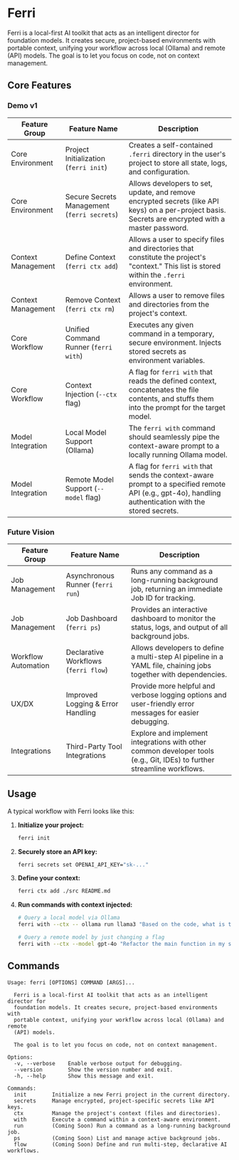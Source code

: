# Ferri

Ferri is a local-first AI toolkit that acts as an intelligent director for foundation models. It creates secure, project-based environments with portable context, unifying your workflow across local (Ollama) and remote (API) models. The goal is to let you focus on code, not on context management.

## Core Features

### Demo v1
| Feature Group | Feature Name | Description |
|---|---|---|
| Core Environment | Project Initialization (`ferri init`) | Creates a self-contained `.ferri` directory in the user's project to store all state, logs, and configuration. |
| Core Environment | Secure Secrets Management (`ferri secrets`) | Allows developers to set, update, and remove encrypted secrets (like API keys) on a per-project basis. Secrets are encrypted with a master password. |
| Context Management | Define Context (`ferri ctx add`) | Allows a user to specify files and directories that constitute the project's "context." This list is stored within the `.ferri` environment. |
| Context Management | Remove Context (`ferri ctx rm`) | Allows a user to remove files and directories from the project's context. |
| Core Workflow | Unified Command Runner (`ferri with`) | Executes any given command in a temporary, secure environment. Injects stored secrets as environment variables. |
| Core Workflow | Context Injection (`--ctx` flag) | A flag for `ferri with` that reads the defined context, concatenates the file contents, and stuffs them into the prompt for the target model. |
| Model Integration | Local Model Support (Ollama) | The `ferri with` command should seamlessly pipe the context-aware prompt to a locally running Ollama model. |
| Model Integration | Remote Model Support (`--model` flag) | A flag for `ferri with` that sends the context-aware prompt to a specified remote API (e.g., gpt-4o), handling authentication with the stored secrets. |

### Future Vision
| Feature Group | Feature Name | Description |
|---|---|---|
| Job Management | Asynchronous Runner (`ferri run`) | Runs any command as a long-running background job, returning an immediate Job ID for tracking. |
| Job Management | Job Dashboard (`ferri ps`) | Provides an interactive dashboard to monitor the status, logs, and output of all background jobs. |
| Workflow Automation | Declarative Workflows (`ferri flow`) | Allows developers to define a multi-step AI pipeline in a YAML file, chaining jobs together with dependencies. |
| UX/DX | Improved Logging & Error Handling | Provide more helpful and verbose logging options and user-friendly error messages for easier debugging. |
| Integrations | Third-Party Tool Integrations | Explore and implement integrations with other common developer tools (e.g., Git, IDEs) to further streamline workflows. |

## Usage

A typical workflow with Ferri looks like this:

1.  **Initialize your project:**
    ```bash
    ferri init
    ```
2.  **Securely store an API key:**
    ```bash
    ferri secrets set OPENAI_API_KEY="sk-..."
    ```
3.  **Define your context:**
    ```bash
    ferri ctx add ./src README.md
    ```
4.  **Run commands with context injected:**
    ```bash
    # Query a local model via Ollama
    ferri with --ctx -- ollama run llama3 "Based on the code, what is the primary goal of this project?"

    # Query a remote model by just changing a flag
    ferri with --ctx --model gpt-4o "Refactor the main function in my source code to be more modular."
    ```

## Commands

```
Usage: ferri [OPTIONS] COMMAND [ARGS]...

  Ferri is a local-first AI toolkit that acts as an intelligent director for
  foundation models. It creates secure, project-based environments with
  portable context, unifying your workflow across local (Ollama) and remote
  (API) models.

  The goal is to let you focus on code, not on context management.

Options:
  -v, --verbose    Enable verbose output for debugging.
  --version        Show the version number and exit.
  -h, --help       Show this message and exit.

Commands:
  init        Initialize a new Ferri project in the current directory.
  secrets     Manage encrypted, project-specific secrets like API keys.
  ctx         Manage the project's context (files and directories).
  with        Execute a command within a context-aware environment.
  run         (Coming Soon) Run a command as a long-running background job.
  ps          (Coming Soon) List and manage active background jobs.
  flow        (Coming Soon) Define and run multi-step, declarative AI workflows.
```
